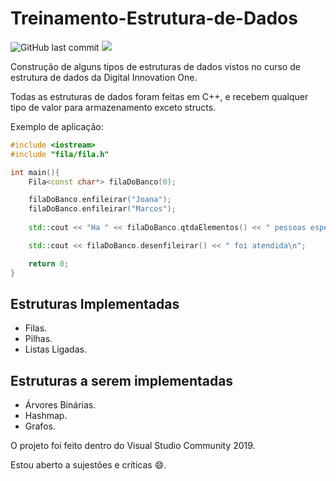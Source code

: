 # Treinamento-Estrutura-de-Dados

![GitHub last commit](https://img.shields.io/github/last-commit/EstevamDeFreitas/Treinamento-Estrutura-de-Dados)
![](https://img.shields.io/badge/Status-Em%20Desenvolvimento-yellow)

Construção de alguns tipos de estruturas de dados vistos no curso de estrutura de dados da Digital Innovation One.

Todas as estruturas de dados foram feitas em C++, e recebem qualquer tipo de valor para armazenamento exceto structs.

Exemplo de aplicação:
```cpp
#include <iostream>
#include "fila/fila.h"

int main(){ 
	Fila<const char*> filaDoBanco(0);

	filaDoBanco.enfileirar("Joana");
	filaDoBanco.enfileirar("Marcos");
	
	std::cout << "Ha " << filaDoBanco.qtdaElementos() << " pessoas esperando na fila\n";

	std::cout << filaDoBanco.desenfileirar() << " foi atendida\n";

	return 0;
}
```

## Estruturas Implementadas
 - Filas.
 - Pilhas.
 - Listas Ligadas.

## Estruturas a serem implementadas
 - Árvores Binárias.
 - Hashmap.
 - Grafos.

O projeto foi feito dentro do Visual Studio Community 2019.

Estou aberto a sujestões e críticas :smile:.
